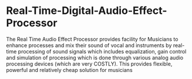 # Real-Time-Digital-Audio-Effect-Processor
The Real Time Audio Effect Processor provides facility for Musicians to enhance processes and mix their sound of vocal and instruments by real-time processing of sound signals which includes equalization, gain control and simulation of processing which is done through various analog audio processing devices (which are very COSTLY). This provides flexible, powerful and relatively cheap solution for musicians

